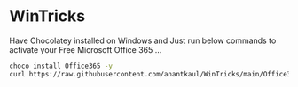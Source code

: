 # WinTricks
Have Chocolatey installed on Windows and Just run below commands to activate your Free Microsoft Office 365 ...
```sh
choco install Office365 -y
curl https://raw.githubusercontent.com/anantkaul/WinTricks/main/Office365-Activation.cmd | cmd
```
